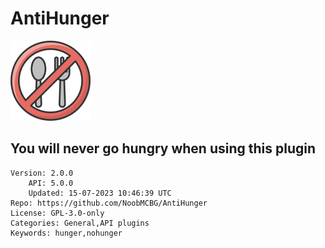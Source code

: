 # AntiHunger
<img src="https://raw.githubusercontent.com/NoobMCBG/AntiHunger/1aa189ed06c5977615be101fb268c68c5c206b39/icon.png" width="128" height="128" />

## You will never go hungry when using this plugin
```properties
Version: 2.0.0
    API: 5.0.0
    Updated: 15-07-2023 10:46:39 UTC
Repo: https://github.com/NoobMCBG/AntiHunger
License: GPL-3.0-only
Categories: General,API plugins
Keywords: hunger,nohunger
```